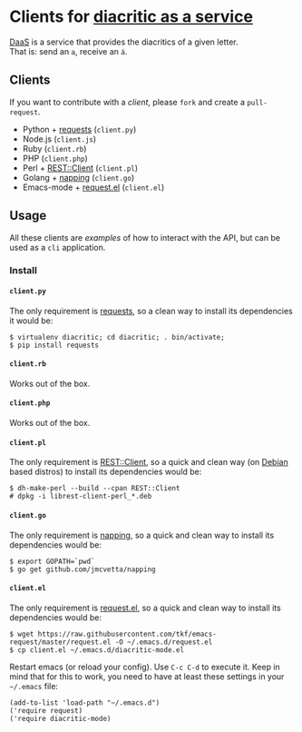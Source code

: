 # Clients for [diacritic as a service](http://diacritic.braincandy.com.ar/)

[DaaS](http://diacritic.braincandy.com.ar/) is a service that provides the diacritics of a given letter.  
That is: send an `a`, receive an `á`.  

## Clients

If you want to contribute with a *client*, please `fork` and create a `pull-request`.  

* Python + [requests](http://docs.python-requests.org/en/latest/) (`client.py`)
* Node.js (`client.js`)
* Ruby (`client.rb`)
* PHP (`client.php`)
* Perl + [REST::Client](http://search.cpan.org/~kkane/REST-Client/) (`client.pl`)
* Golang + [napping](https://github.com/jmcvetta/napping) (`client.go`)
* Emacs-mode + [request.el](http://tkf.github.io/emacs-request/) (`client.el`)

## Usage

All these clients are *examples* of how to interact with the API, but can be used as a `cli` application.  

### Install

#### `client.py`

The only requirement is [requests](http://docs.python-requests.org/en/latest/), so a clean way to install its dependencies it would be:  

    $ virtualenv diacritic; cd diacritic; . bin/activate;
    $ pip install requests

#### `client.rb`

Works out of the box.

#### `client.php`

Works out of the box.

#### `client.pl`

The only requirement is [REST::Client](http://search.cpan.org/~kkane/REST-Client/), so a quick and clean way (on [Debian](https://debian.org/) based distros) to install its dependencies would be:  

    $ dh-make-perl --build --cpan REST::Client
    # dpkg -i librest-client-perl_*.deb

#### `client.go`

The only requirement is [napping](https://github.com/jmcvetta/napping), so a quick and clean way to install its dependencies would be:  

    $ export GOPATH=`pwd`
    $ go get github.com/jmcvetta/napping

#### `client.el`

The only requirement is [request.el](http://tkf.github.io/emacs-request/), so a quick and clean way to install its dependencies would be:  

    $ wget https://raw.githubusercontent.com/tkf/emacs-request/master/request.el -O ~/.emacs.d/request.el
    $ cp client.el ~/.emacs.d/diacritic-mode.el

Restart emacs (or reload your config). Use `C-c C-d` to execute it.  Keep in mind that for this to work, you need to have at least these settings in your `~/.emacs` file:

    (add-to-list 'load-path "~/.emacs.d")
    ('require request)
    ('require diacritic-mode)
